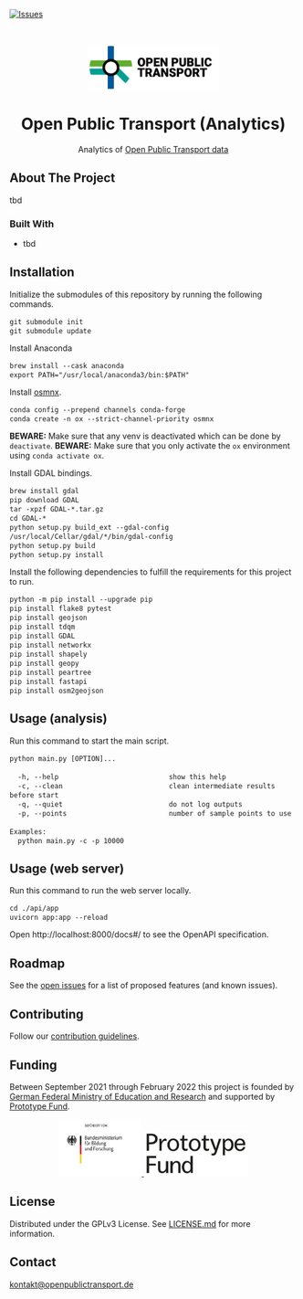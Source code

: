 [![Issues](https://img.shields.io/github/issues/open-public-transport/open-public-transport-analytics)](https://github.com/open-public-transport/open-public-transport-analytics/issues)

<br />
<p align="center">
  <a href="https://github.com/open-public-transport/open-public-transport-analytics">
    <img src="./logo_with_text.png" alt="Logo" height="80">
  </a>

  <h1 align="center">Open Public Transport (Analytics)</h1>

  <p align="center">
    Analytics of <a href="https://github.com/open-public-transport/open-public-transport-data" target="_blank">Open
     Public Transport data</a> 
  </p>
</p>

## About The Project

tbd

### Built With

* tbd

## Installation

Initialize the submodules of this repository by running the following commands.

```shell script
git submodule init
git submodule update
```

Install Anaconda

```shell script
brew install --cask anaconda
export PATH="/usr/local/anaconda3/bin:$PATH"
```

Install [osmnx](https://osmnx.readthedocs.io/en/stable/#installation).

```shell script
conda config --prepend channels conda-forge
conda create -n ox --strict-channel-priority osmnx
```

**BEWARE:** Make sure that any venv is deactivated which can be done by `deactivate`.
**BEWARE:** Make sure that you only activate the `ox` environment using `conda activate ox`.

Install GDAL bindings.

```shell script
brew install gdal
pip download GDAL
tar -xpzf GDAL-*.tar.gz
cd GDAL-*
python setup.py build_ext --gdal-config /usr/local/Cellar/gdal/*/bin/gdal-config
python setup.py build
python setup.py install
```

Install the following dependencies to fulfill the requirements for this project to run.

```shell script
python -m pip install --upgrade pip
pip install flake8 pytest
pip install geojson
pip install tdqm
pip install GDAL
pip install networkx
pip install shapely
pip install geopy
pip install peartree
pip install fastapi
pip install osm2geojson
```

## Usage (analysis)

Run this command to start the main script.

```shell script
python main.py [OPTION]...

  -h, --help                           show this help
  -c, --clean                          clean intermediate results before start
  -q, --quiet                          do not log outputs
  -p, --points                         number of sample points to use

Examples:
  python main.py -c -p 10000
```

## Usage (web server)

Run this command to run the web server locally.

```shell script
cd ./api/app
uvicorn app:app --reload
```

Open http://localhost:8000/docs#/ to see the OpenAPI specification.

## Roadmap

See the [open issues](https://github.com/open-public-transport/open-public-transport-analytics/issues) for a list of proposed features (and
 known issues).

## Contributing

Follow our [contribution guidelines](./CONTRIBUTING.md).

## Funding

Between September 2021 through February 2022 this project is founded by [German Federal Ministry of Education and Research](https://www.bmbf.de/bmbf/en/home/home_node.html) and supported by [Prototype Fund](https://prototypefund.de/).

<p align="center">
  <a href="https://www.bmbf.de/bmbf/en/home/home_node.html">
    <img src="./logo-bmbf.svg" alt="Logo" height="100">
  </a>
  <a href="https://prototypefund.de/">
    <img src="./logo-ptf.svg" alt="Logo" height="80">
  </a>
</p>

## License

Distributed under the GPLv3 License. See [LICENSE.md](./LICENSE.md) for more information.

## Contact

kontakt@openpublictransport.de
